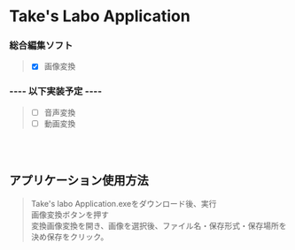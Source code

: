 # Take's Labo Application

### 総合編集ソフト
> - [x] 画像変換

### ---- 以下実装予定 ----
>- [ ] 音声変換<br>
>- [ ] 動画変換<br>
<br>
<br>

## アプリケーション使用方法
> Take's labo Application.exeをダウンロード後、実行<br>
> 画像変換ボタンを押す<br>
> 変換画像変換を開き、画像を選択後、ファイル名・保存形式・保存場所を決め保存をクリック。<br>
